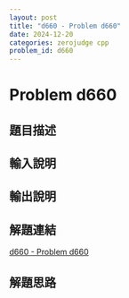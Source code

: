 ```yaml
---
layout: post
title: "d660 - Problem d660"
date: 2024-12-20
categories: zerojudge cpp
problem_id: d660
---
```


# Problem d660

## 題目描述



## 輸入說明



## 輸出說明



## 解題連結

[d660 - Problem d660](https://zerojudge.tw/ShowProblem?problemid=d660)

## 解題思路


